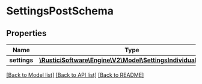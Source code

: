 # SettingsPostSchema

## Properties
Name | Type | Description | Notes
------------ | ------------- | ------------- | -------------
**settings** | [**\RusticiSoftware\Engine\V2\Model\SettingsIndividualSchema[]**](SettingsIndividualSchema.md) |  | [optional] 

[[Back to Model list]](../README.md#documentation-for-models) [[Back to API list]](../README.md#documentation-for-api-endpoints) [[Back to README]](../README.md)


